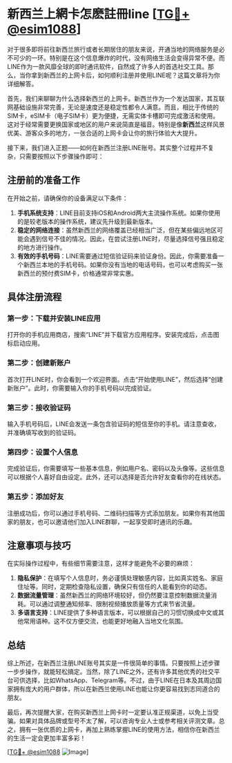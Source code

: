 # 新西兰上網卡怎麽註冊line [[TG💪+ @esim1088](https://t.me/s/esim1088)]

对于很多即将前往新西兰旅行或者长期居住的朋友来说，开通当地的网络服务是必不可少的一环。特别是在这个信息爆炸的时代，没有网络生活会变得异常不便。而LINE作为一款风靡全球的即时通讯软件，自然成了许多人的首选社交工具。那么，当你拿到新西兰的上网卡后，如何顺利注册并使用LINE呢？这篇文章将为你详细解答。

首先，我们来聊聊为什么选择新西兰的上网卡。新西兰作为一个发达国家，其互联网基础设施非常完善，无论是速度还是稳定性都令人满意。而且，相比于传统的SIM卡，eSIM卡（电子SIM卡）更为便捷，无需实体卡槽即可完成激活和使用。这对于经常需要更换国家或地区的用户来说简直是福音。特别是像**新西兰**这样风景优美、游客众多的地方，一张合适的上网卡会让你的旅行体验大大提升。

接下来，我们进入正题——如何在新西兰注册LINE账号。其实整个过程并不复杂，只需要按照以下步骤操作即可：

## 注册前的准备工作

在开始之前，请确保你的设备满足以下条件：
1. **手机系统支持**：LINE目前支持iOS和Android两大主流操作系统。如果你使用的是较老版本的操作系统，建议先升级到最新版本。
2. **稳定的网络连接**：虽然新西兰的网络覆盖已经相当广泛，但在某些偏远地区可能会遇到信号不佳的情况。因此，在尝试注册LINE时，尽量选择信号强且稳定的地方进行操作。
3. **有效的手机号码**：LINE需要通过短信验证码来验证身份。因此，你需要准备一个新西兰本地的手机号码。如果你没有当地的电话号码，也可以考虑购买一张新西兰的预付费SIM卡，价格通常非常实惠。

## 具体注册流程

### 第一步：下载并安装LINE应用
打开你的手机应用商店，搜索“LINE”并下载官方应用程序。安装完成后，点击图标启动应用。

### 第二步：创建新账户
首次打开LINE时，你会看到一个欢迎界面。点击“开始使用LINE”，然后选择“创建新账户”。此时，你需要输入你的手机号码以完成验证。

### 第三步：接收验证码
输入手机号码后，LINE会发送一条包含验证码的短信至你的手机。请注意查收，并准确填写收到的验证码。

### 第四步：设置个人信息
完成验证后，你需要填写一些基本信息，例如用户名、密码以及头像等。这些信息可以根据个人喜好自由设定。此外，还可以选择是否允许好友查看你的在线状态。

### 第五步：添加好友
注册成功后，你可以通过手机号码、二维码扫描等方式添加朋友。如果你有其他国家的朋友，也可以邀请他们加入LINE群聊，一起享受即时通讯的乐趣。

## 注意事项与技巧

在实际操作过程中，有些细节需要注意，这样才能避免不必要的麻烦：
1. **隐私保护**：在填写个人信息时，务必谨慎处理敏感内容，比如真实姓名、家庭住址等。同时，定期检查隐私设置，确保只有信任的人能看到你的动态。
2. **数据流量管理**：虽然新西兰的网络环境较好，但仍然要注意控制数据流量消耗。可以通过调整通知频率、限制视频播放质量等方式来节省流量。
3. **多语言支持**：LINE提供了多种语言版本，可以根据自己的习惯切换成中文或其他常用语种。这不仅方便交流，也能更好地融入当地文化氛围。

## 总结

综上所述，在新西兰注册LINE账号其实是一件很简单的事情。只要按照上述步骤一步步操作，就能轻松搞定。当然，除了LINE之外，还有许多其他优秀的社交平台可供选择，比如WhatsApp、Telegram等。不过，由于LINE在日本及其周边国家拥有庞大的用户群体，所以在新西兰使用LINE也能让你更容易找到志同道合的朋友。

最后，再次提醒大家，在购买新西兰上网卡时一定要认准正规渠道，以免上当受骗。如果对具体品牌或型号不太了解，可以咨询专业人士或参考相关评测文章。总之，拥有一张优质的上网卡，再加上熟练掌握LINE的使用方法，相信你在新西兰的生活一定会更加丰富多彩！

[[TG💪+ @esim1088](https://t.me/s/esim1088) ![Image](https://i.postimg.cc/4NQfJmqS/Snipaste-2025-05-13-00-14-12.png)]